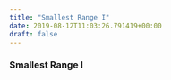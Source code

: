 ```yaml
---
title: "Smallest Range I"
date: 2019-08-12T11:03:26.791419+00:00
draft: false
---
```


### Smallest Range I

